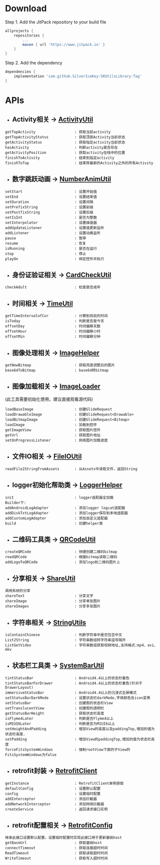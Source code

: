 # **Download**  
Step 1. Add the JitPack repository to your build file
```groovy
allprojects {
	repositories {
		...
		maven { url 'https://www.jitpack.io' }
	}
}
```
Step 2. Add the dependency
```groovy
dependencies {
	implementation 'com.github.SilverIceKey:SKUtilsLibrary:Tag'
}
```  
# APIs  
+ ## **Activity相关** -> [ActivityUtil](https://github.com/SilverIceKey/SKUtilsLibrary/blob/master/SKLibrary/src/main/java/com/silvericekey/skutilslibrary/utils/activity/ActivityUtil.java)  
```
getTopActivity                  : 获取当前activity
getTopActivityStatus            : 获取顶部Activity当前状态
getActivityStatus               : 获取指定activity当前状态
hasActivity                     : 判断activity是否存在
getActivityPosition             : 获取activity在栈中的位置
finishToActivity                : 结束到指定activity
finishToTop                     : 结束除最新的Activity之外的所有Activity
```  
+ ## **数字跳跃动画** -> [NumberAnimUtil](https://github.com/SilverIceKey/SKUtilsLibrary/blob/master/SKLibrary/src/main/java/com/silvericekey/skutilslibrary/utils/anime/NumberAnimUtil.kt)  
```
setStart                        : 设置开始值
setEnd                          : 设置结束值
setDuration                     : 设置间隔
setPrefixString                 : 设置前缀
setPostfixString                : 设置后缀
setIsInt                        : 是否为整数
setInterpolator                 : 设置插值器
addUpdateListener               : 设置值更新监听
addListener                     : 设置动画监听
pause                           : 暂停
resume                          : 恢复
isRunning                       : 是否在运行
stop                            : 停止
playOn                          : 绑定控件并执行
```  
+ ## **身份证验证相关** -> [CardCheckUtil](https://github.com/SilverIceKey/SKUtilsLibrary/blob/master/SKLibrary/src/main/java/com/silvericekey/skutilslibrary/utils/card/CardCheckUtil.kt)  
```
checkAdult                      : 检查是否成年
```  
+ ## **时间相关** -> [TimeUtil](https://github.com/SilverIceKey/SKUtilsLibrary/blob/master/SKLibrary/src/main/java/com/silvericekey/skutilslibrary/utils/date/TimeUtil.kt)  
```
getTimeIntervalofCur            : 计算到目前的时间
isToday                         : 判断是否是今天
offsetDay                       : 时间偏移天数
offsetHour                      : 时间偏移小时
offsetMin                       : 时间偏移分钟
```
+ ## **图像处理相关** -> [ImageHelper](https://github.com/SilverIceKey/SKUtilsLibrary/blob/master/SKLibrary/src/main/java/com/silvericekey/skutilslibrary/utils/image/ImageHelper.java)  
```
getNewBitmap                    : 获取亮度调整后的图片
base64ToBitmap                  : base64转bitmap
```  
+ ## **图像加载相关** -> [ImageLoader](https://github.com/SilverIceKey/SKUtilsLibrary/blob/master/SKLibrary/src/main/java/com/silvericekey/skutilslibrary/utils/image/ImageLoader.java)
(此工具需要初始化使用，建议直接观看源代码)
```
loadBaseImage                   : 创建GlideRequest
loadDrawableImage               : 创建GlideRequest<Drawable>
loadBitmapImage                 : 创建GlideRequest<Bitmap>
loadImage                       : 加载到控件
getImageView                    : 获取图片控件
getUrl                          : 获取图片地址
setOnProgressListener           : 网络图片加载进度
```
+ ## **文件IO相关** -> [FileIOUtil](https://github.com/SilverIceKey/SKUtilsLibrary/blob/master/SKLibrary/src/main/java/com/silvericekey/skutilslibrary/utils/io/FileIOUtil.kt)
```
readFile2StringFromAssets       : 从Assets中读取文件，返回String

```
+ ## **logger初始化帮助类** -> [LoggerHelper](https://github.com/SilverIceKey/SKUtilsLibrary/blob/master/SKLibrary/src/main/java/com/silvericekey/skutilslibrary/utils/log/LoggerHelper.java)
```
init                            : logger适配器全加载
Builder下:
addAndroidLogAdapter            : 添加logger logcat适配器
addDiskTxtLogAdapter            : 添加logger保存到本地适配器
addCustomLogAdapter             : 添加自定义适配器
build                           : 创建helper类
```
+ ## **二维码工具类** -> [QRCodeUtil](https://github.com/SilverIceKey/SKUtilsLibrary/blob/master/SKLibrary/src/main/java/com/silvericekey/skutilslibrary/utils/qrcode/QRCodeUtil.kt)
```
createQRCode                    : 快捷创建二维码bitmap
readQRCode                      : 根据bitmap读取二维码
addLogoToQRCode                 : 添加logo到二维码图片上
```
+ ## **分享相关** -> [ShareUtil](https://github.com/SilverIceKey/SKUtilsLibrary/blob/master/SKLibrary/src/main/java/com/silvericekey/skutilslibrary/utils/share/ShareUtil.kt)
```
调用系统的分享
shareText                       : 分享文字
shareImage                      : 分享单张图片
shareImages                     : 分享多张图片
```
+ ## **字符串相关** -> [StringUtils](https://github.com/SilverIceKey/SKUtilsLibrary/blob/master/SKLibrary/src/main/java/com/silvericekey/skutilslibrary/utils/string/StringUtils.java)
```
isContainChinese                : 判断字符串中是否包含中文
List2String                     : 字符串数组转字符串逗号隔开
ListGetVideo                    : 字符串数组获取视频地址,支持格式:mp4、avi、mkv
```
+ ## **状态栏工具类** -> [SystemBarUtil](https://github.com/SilverIceKey/SKUtilsLibrary/blob/master/SKLibrary/src/main/java/com/silvericekey/skutilslibrary/utils/view/SystemBarUtil.java)
```
tintStatusBar                   : Android4.4以上的状态栏着色
tintStatusBarForDrawer          : Android4.4以上的状态栏着色(针对于DrawerLayout)
immersiveStatusBar              : Android4.4以上的沉浸式全屏模式
setStatusBarDarkMode            : 设置状态栏darkMode,字体颜色及icon变黑
setStatusBar                    : 创建假的状态栏View
setTranslucentView              : 创建假的透明栏
getStatusBarHeight              : 获取状态栏高度
isFlyme4Later                   : 判断是否Flyme4以上
isMIUI6Later                    : 判断是否为MIUI6以上
setHeightAndPadding             : 增加View的高度以及paddingTop,增加的值为状态栏高度.
setPadding                      : 增加View的paddingTop,增加的值为状态栏高度
forceFitsSystemWindows          : 强制rootView下面的子View的FitsSystemWindows为false
```
+ ## **retrofit封装** -> [RetrofitClient](https://github.com/SilverIceKey/SKUtilsLibrary/blob/master/SKLibrary/src/main/java/com/silvericekey/skutilslibrary/net/RetrofitClient.java)
```
getInstance                     : RetrofitClient单例获取
defaultConfig                   : 设置默认配置
config                          : 设置临时配置
addInterceptor                  : 添加拦截器
addNetworkInterceptor           : 添加网络拦截器
createService                   : 返回请求接口实例
```
+ ## **retrofit配置相关** -> [RetrofitConfig](https://github.com/SilverIceKey/SKUtilsLibrary/blob/master/SKLibrary/src/main/java/com/silvericekey/skutilslibrary/net/RetrofitConfig.java)
```
继承此接口设置默认配置，设置临时配置时实现此接口用于更新基础host
getBaseUrl                      : 获取基础host
connectTimeout                  : 获取连接超时时间
ReadTimeout                     : 获取读取超时时间
WriteTimeout                    : 获取写入超时时间
```
